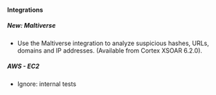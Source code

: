 
#### Integrations
##### New: Maltiverse
- Use the Maltiverse integration to analyze suspicious hashes, URLs, domains and IP addresses. (Available from Cortex XSOAR 6.2.0).
##### AWS - EC2
- Ignore: internal tests
